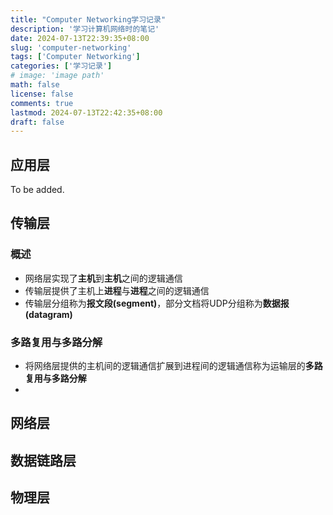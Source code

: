 ```yaml
---
title: "Computer Networking学习记录"
description: '学习计算机网络时的笔记'
date: 2024-07-13T22:39:35+08:00
slug: 'computer-networking'
tags: ['Computer Networking']
categories: ['学习记录']
# image: 'image path'
math: false
license: false
comments: true
lastmod: 2024-07-13T22:42:35+08:00
draft: false
---
```


## 应用层

To be added.

## 传输层

### 概述 

- 网络层实现了**主机**到**主机**之间的逻辑通信
- 传输层提供了主机上**进程**与**进程**之间的逻辑通信
- 传输层分组称为**报文段(segment)**，部分文档将UDP分组称为**数据报(datagram)**

### 多路复用与多路分解

- 将网络层提供的主机间的逻辑通信扩展到进程间的逻辑通信称为运输层的**多路复用与多路分解**
- 

## 网络层

## 数据链路层

## 物理层


